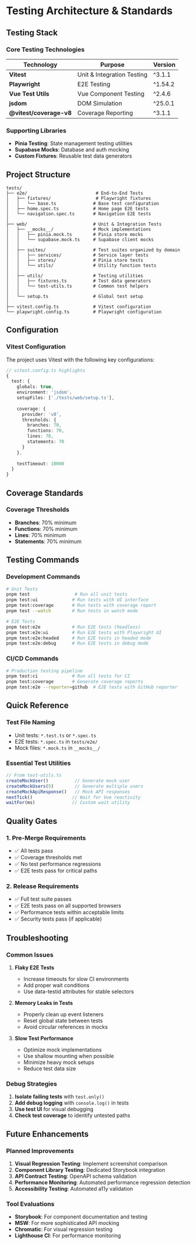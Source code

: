# Testing Architecture & Standards

## Testing Stack

### Core Testing Technologies

| Technology | Purpose | Version |
|------------|---------|---------|
| **Vitest** | Unit & Integration Testing | ^3.1.1 |
| **Playwright** | E2E Testing | ^1.54.2 |
| **Vue Test Utils** | Vue Component Testing | ^2.4.6 |
| **jsdom** | DOM Simulation | ^25.0.1 |
| **@vitest/coverage-v8** | Coverage Reporting | ^3.1.1 |

### Supporting Libraries

- **Pinia Testing**: State management testing utilities
- **Supabase Mocks**: Database and auth mocking
- **Custom Fixtures**: Reusable test data generators

## Project Structure

```
tests/
├── e2e/                          # End-to-End Tests
│   ├── fixtures/                 # Playwright fixtures
│   │   └── base.ts              # Base test configuration
│   ├── home.spec.ts             # Home page E2E tests
│   └── navigation.spec.ts       # Navigation E2E tests
│
├── web/                         # Unit & Integration Tests
│   ├── __mocks__/               # Mock implementations
│   │   ├── pinia.mock.ts        # Pinia store mocks
│   │   └── supabase.mock.ts     # Supabase client mocks
│   │
│   ├── suites/                  # Test suites organized by domain
│   │   ├── services/            # Service layer tests
│   │   ├── stores/              # Pinia store tests
│   │   └── utils/               # Utility function tests
│   │
│   ├── utils/                   # Testing utilities
│   │   ├── fixtures.ts          # Test data generators
│   │   └── test-utils.ts        # Common test helpers
│   │
│   └── setup.ts                 # Global test setup
│
├── vitest.config.ts             # Vitest configuration
└── playwright.config.ts         # Playwright configuration
```

## Configuration

### Vitest Configuration

The project uses Vitest with the following key configurations:

```typescript
// vitest.config.ts highlights
{
  test: {
    globals: true,
    environment: 'jsdom',
    setupFiles: ['./tests/web/setup.ts'],
    
    coverage: {
      provider: 'v8',
      thresholds: {
        branches: 70,
        functions: 70,
        lines: 70,
        statements: 70
      }
    },
    
    testTimeout: 10000
  }
}
```

## Coverage Standards

### Coverage Thresholds

- **Branches**: 70% minimum
- **Functions**: 70% minimum  
- **Lines**: 70% minimum
- **Statements**: 70% minimum

## Testing Commands

### Development Commands

```bash
# Unit Tests
pnpm test                 # Run all unit tests
pnpm test:ui             # Run tests with UI interface
pnpm test:coverage       # Run tests with coverage report
pnpm test --watch        # Run tests in watch mode

# E2E Tests  
pnpm test:e2e            # Run E2E tests (headless)
pnpm test:e2e:ui         # Run E2E tests with Playwright UI
pnpm test:e2e:headed     # Run E2E tests in headed mode
pnpm test:e2e:debug      # Run E2E tests in debug mode
```

### CI/CD Commands

```bash
# Production testing pipeline
pnpm test:ci             # Run all tests for CI
pnpm test:coverage       # Generate coverage reports
pnpm test:e2e --reporter=github  # E2E tests with GitHub reporter
```

## Quick Reference

### Test File Naming

- Unit tests: `*.test.ts` or `*.spec.ts`
- E2E tests: `*.spec.ts` in `tests/e2e/`
- Mock files: `*.mock.ts` in `__mocks__/`

### Essential Test Utilities

```typescript
// From test-utils.ts
createMockUser()          // Generate mock user
createMockUsers(5)        // Generate multiple users
createMockApiResponse()   // Mock API responses
nextTick()               // Wait for Vue reactivity
waitFor(ms)              // Custom wait utility
```

## Quality Gates

### 1. Pre-Merge Requirements

- ✅ All tests pass
- ✅ Coverage thresholds met
- ✅ No test performance regressions
- ✅ E2E tests pass for critical paths

### 2. Release Requirements

- ✅ Full test suite passes
- ✅ E2E tests pass on all supported browsers
- ✅ Performance tests within acceptable limits
- ✅ Security tests pass (if applicable)

## Troubleshooting

### Common Issues

1. **Flaky E2E Tests**
   - Increase timeouts for slow CI environments
   - Add proper wait conditions
   - Use data-testid attributes for stable selectors

2. **Memory Leaks in Tests**
   - Properly clean up event listeners
   - Reset global state between tests
   - Avoid circular references in mocks

3. **Slow Test Performance**
   - Optimize mock implementations
   - Use shallow mounting when possible
   - Minimize heavy mock setups
   - Reduce test data size

### Debug Strategies

1. **Isolate failing tests** with `test.only()`
2. **Add debug logging** with `console.log()` in tests
3. **Use test UI** for visual debugging
4. **Check test coverage** to identify untested paths

## Future Enhancements

### Planned Improvements

1. **Visual Regression Testing**: Implement screenshot comparison
2. **Component Library Testing**: Dedicated Storybook integration
3. **API Contract Testing**: OpenAPI schema validation
4. **Performance Monitoring**: Automated performance regression detection
5. **Accessibility Testing**: Automated a11y validation

### Tool Evaluations

- **Storybook**: For component documentation and testing
- **MSW**: For more sophisticated API mocking
- **Chromatic**: For visual regression testing
- **Lighthouse CI**: For performance monitoring
